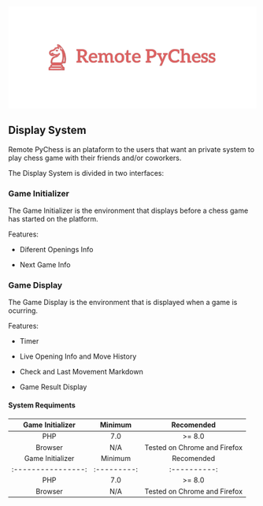 <p align="center">
  <img src="https://github.com/luisalexleite/remote-pychess-display/blob/main/img/logo.png" />
</p>

## Display System

Remote PyChess is an plataform to the users that want an private system to play chess game with their friends and/or coworkers.

The Display System is divided in two interfaces:



### Game Initializer

The Game Initializer is the environment that displays before a chess game has started on the platform.

Features:

* Diferent Openings Info

* Next Game Info



### Game Display

The Game Display is the environment that is displayed when a game is ocurring.

Features:

* Timer

* Live Opening Info and Move History

* Check and Last Movement Markdown

* Game Result Display

#### System Requiments

| Game Initializer |  Minimum  | Recomended |
|:----------------:|:---------:|:----------:|
|PHP|7.0|>= 8.0|
|Browser|N/A|Tested on Chrome and Firefox|
| Game Initializer |  Minimum  | Recomended |
|:----------------:|:---------:|:----------:|
|PHP|7.0|>= 8.0|
|Browser|N/A|Tested on Chrome and Firefox|
